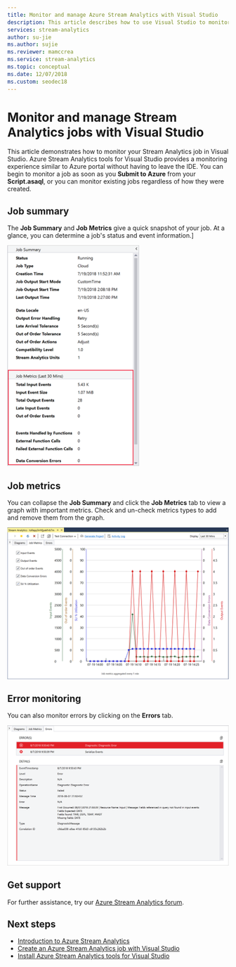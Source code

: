 ```yaml
---
title: Monitor and manage Azure Stream Analytics with Visual Studio
description: This article describes how to use Visual Studio to monitor and manage Azure Stream Analytics jobs.
services: stream-analytics
author: su-jie
ms.author: sujie
ms.reviewer: mamccrea
ms.service: stream-analytics
ms.topic: conceptual
ms.date: 12/07/2018
ms.custom: seodec18
---
```


# Monitor and manage Stream Analytics jobs with Visual Studio

This article demonstrates how to monitor your Stream Analytics job in Visual Studio. Azure Stream Analytics tools for Visual Studio provides a monitoring experience similar to Azure portal without having to leave the IDE. You can begin to monitor a job as soon as you **Submit to Azure** from your **Script.asaql**, or you can monitor existing jobs regardless of how they were created. 

## Job summary

The **Job Summary** and **Job Metrics** give a quick snapshot of your job. At a glance, you can determine a job's status and event information.]

<img src="./media/stream-analytics-monitor-jobs-use-vs/stream-analytics-job-summary-metrics.png" alt="Stream Analytics job summary and job metrics" width="300px"/> 


## Job metrics

You can collapse the **Job Summary** and click the **Job Metrics** tab to view a graph with important metrics. Check and un-check metrics types to add and remove them from the graph.

![Stream Analytics metrics in Visual Studio](./media/stream-analytics-monitor-jobs-use-vs/stream-analytics-vs-metrics.png)


## Error monitoring

You can also monitor errors by clicking on the **Errors** tab.

![Stream Analytics errors in Visual Studio](./media/stream-analytics-monitor-jobs-use-vs/stream-analytics-vs-errors.png)


## Get support
For further assistance, try our [Azure Stream Analytics forum](https://social.msdn.microsoft.com/Forums/azure/home?forum=AzureStreamAnalytics). 

## Next steps
* [Introduction to Azure Stream Analytics](stream-analytics-introduction.md)
* [Create an Azure Stream Analytics job with Visual Studio](stream-analytics-quick-create-vs.md)
* [Install Azure Stream Analytics tools for Visual Studio](stream-analytics-tools-for-visual-studio-install.md) 


